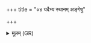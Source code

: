 +++
title = "०४ यदैभ्य स्थानम् अङ्गेषु"

+++
<details><summary>मूलम् (GR)</summary>

यदैभ्य स्थानम् अङ्गेषु  
पिता लोकाꣳ अकल्पयत् ।  
शरीरं सर्वा देवता  
यथाङ्गम् अनु प्राविशन् ॥
</details>